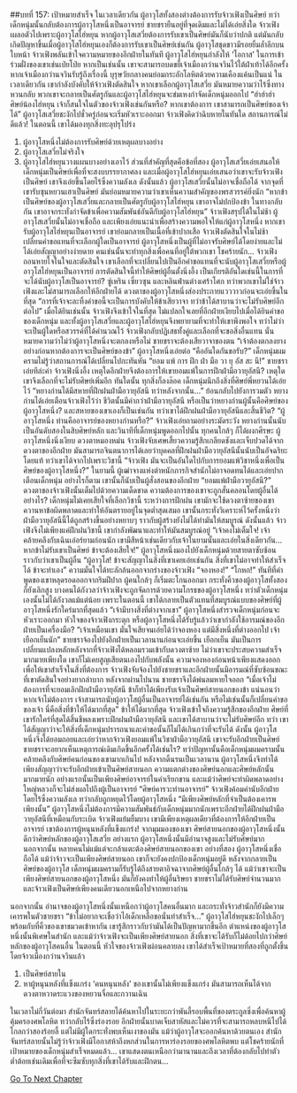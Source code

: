 ##บทที่ 157: เป้าหมายสำเร็จ
ในเวลาเดียวกัน ผู้อาวุโสทั้งสองต่างต้องการรับจ้าวเฟิงเป็นศิษย์ ทว่าเด็กหนุ่มนั้นกลับต้องการผู้อาวุโสหนึ่งเป็นอาจารย์
ชายชรายืนอยู่ที่จุดเดิมและไม่ได้เอ่ยสิ่งใด
จ้าวเฟิงเผลอตัวไปเพราะผู้อาวุโสไฮ่หยุน หากผู้อาวุโสเสวี่ยต้องการรับเขาเป็นศิษย์มันก็นับว่าปกติ แต่มันกลับเกิดปัญหาขึ้นเมื่อผู้อาวุโสไฮ่หยุนเองก็ต้องการรับเขาเป็นศิษย์เช่นกัน
ผู้อาวุโสชุดขาวมีรอยยิ้มล้ำลึกบนใบหน้า จ้าวเฟิงพลันเข้าใจความหมายของอีกฝ่ายในทันที
ผู้อาวุโสไฮ่หยุนกำลังให้ ‘โอกาส’ ในการเข้าร่วมฝั่งของเขาเช่นเป่ยโป่ย หากเป็นเช่นนั้น เขาจะสามารถบดขยี้เจ้าเมืองกว่านจวินไว้ใต้ฝ่าเท้าได้อีกครั้ง หากเจ้าเมืองกว่านจวินรับรู้ถึงเรื่องนี้ บุรุษวัยกลางคนย่อมกระอักโลหิตด้วยความเคืองแค้นเป็นแน่
ในเวลาเดียวกัน เขากำลังบังคับให้จ้าวเฟิงตัดสินใจ
หากเขาเลือกผู้อาวุโสเสวี่ย มันหมายความว่าไร้ซึ่งทางหวนกลับ พวกเขาจะกลายเป็นศัตรูกันและผู้อาวุโสไฮ่หยุนจะข่มเหงกำจัดเด็กหนุ่มออกไป
“ฮ่าฮ่าฮ่า ศิษย์น้องไฮ่หยุน เจ้าก็สนใจในตัวของจ้าวเฟิงเช่นกันหรือ? หากเขาต้องการ เขาสามารถเป็นศิษย์ของเจ้าได้” ผู้อาวุโสเสวี่ยชะงักไปชั่วครู่ก่อนจะเริ่มหัวเราะออกมา
จ้าวเฟิงคิดว่าฉิบหายในทันใด
สถานการณ์ไม่ดีแล้ว!
ในตอนนี้ เขาได้มองทุกสิ่งทะลุปรุโปร่ง
1. ผู้อาวุโสหนึ่งไม่ต้องการรับศิษย์ด้วยเหตุผลบางอย่าง
2. ผู้อาวุโสเสวี่ยไม่จริงใจ
3. ผู้อาวุโสไฮ่หยุนวางแผนบางอย่างเอาไว้
ส่วนที่สำคัญที่สุดคือข้อที่สอง
ผู้อาวุโสเสวี่ยเอ่ยเสนอให้เด็กหนุ่มเป็นศิษย์เพื่อที่จะสงบบรรยากาศลง และเมื่อผู้อาวุโสไฮ่หยุนเอ่ยเสนอว่าเขาจะรับจ้าวเฟิงเป็นศิษย์ เขาจึงเอ่ยขึ้นโดยไร้ซึ่งความลังเล
ดังนั้นแล้ว ผู้อาวุโสเสวี่ยนั้นไม่อาจเชื่อถือได้ จากจุดที่เขารับซุนหยวนเฮาเป็นศิษย์ มันย่อมหมายความว่าเขาเห็นความสำคัญของพรสวรรค์ยิ่งนัก
“หากข้าเป็นศิษย์ของผู้อาวุโสเสวี่ยและกลายเป็นศัตรูกับผู้อาวุโสไฮ่หยุน เขาอาจไม่ปกป้องข้า ในทางกลับกัน เขาอาจกระทั่งกำจัดข้าเพื่อความสัมพันธ์อันดีกับผู้อาวุโสไฮ่หยุน” จ้าวเฟิงสรุปได้ในไม่ช้า
ผู้อาวุโสเสวี่ยนั้นไม่อาจเชื่อถือ และเพียงเอ่ยแนะนำเพื่อสร้างความพอใจให้แก่ผู้อาวุโสหนึ่ง หากเขารับผู้อาวุโสไฮ่หยุนเป็นอาจารย์ เขาย่อมกลายเป็นเนื้อที่เข้าปากเสือ
จ้าวเฟิงตัดสินใจในไม่ช้า
เปลี่ยนคำขอแทนที่จะเลือกผู้ใดเป็นอาจารย์
ผู้อาวุโสหนึ่งเป็นผู้ที่ไม่อาจรับศิษย์ได้โดยง่ายและไม่ได้เอ่ยสัญญาอย่างง่ายดาย คนเช่นนั้นจะทำทุกสิ่งเพื่อคนที่อยู่ใต้พวกเขา
โชคร้ายนัก...
จ้าวเฟิงถอนหายใจในใจและตัดสินใจ
เขาเลือกที่จะเปลี่ยนไปเป็นอีกคำขอแทนที่จะนับผู้อาวุโสเสวี่ยหรือผู้อาวุโสไฮ่หยุนเป็นอาจารย์
การตัดสินใจนี้ทำให้ศิษย์ผู้อื่นตั้งนิ่งอึ้ง เป็นเกียรติอันใดเช่นนี้ในการที่จะได้นับผู้อาวุโสเป็นอาจารย์?
ซู่เหริน เซี่ยวซุน และหลินฟ่านต่างเศร้าโศก ทว่าพวกเขาไม่ใช่จ้าวเฟิงและไม่สามารถเลือกให้อีกฝ่ายได้
ดวงตาของผู้อาวุโสหนึ่งส่องประกายแวววาวก่อนจะเอ่ยขึ้นในที่สุด
“การที่เจ้าจะละทิ้งคำขอนี้จะเป็นการบังคับให้ข้าเสียวาจา ทว่าข้าได้สาบานว่าจะไม่รับศิษย์อีกต่อไป”
เมื่อได้ยินเช่นนั้น จ้าวเฟิงจึงเข้าใจในที่สุด ไม่แปลกใจเลยที่อีกฝ่ายเงียบไปเมื่อได้ยินคำขอของเด็กหนุ่ม และทั้งผู้อาวุโสเสวี่ยและผู้อาวุโสไฮ่หยุนจึงพยายามที่จะทำให้เขาพึงพอใจ
ทว่าไม่ว่าจะเป็นผู้ใดหรือสวรรค์ที่ได้คำนวณไว้ จ้าวเฟิงกลับปฏิเสธทั้งคู่และเลือกที่จะขอสิ่งอื่นแทน
นั่นหมายความว่าไม่ว่าผู้อาวุโสหนึ่งจะตกลงหรือไม่ ชายชราจะต้องเสียวาจาของตน
“เจ้าต้องตกลงยางอย่างก่อนหากต้องการจะเป็นศิษย์ของข้า” ผู้อาวุโสหนึ่งเอ่ยต่อ
“คืออันใดกันขอรับ?”
เด็กหนุ่มผมครามไม่รู้ว่าสถานการณ์ได้เปลี่ยนไปกะทันหัน
“ยอม แพ้ การ ฝึก ฝ่า มือ วา ยุ อัส สะ นี!” ชายชราเอ่ยทีล่ะคำ
จ้าวเฟิงนิ่งอึ้ง เหตุใดอีกฝ่ายจึงต้องการให้เขายอมแพ้ในการฝึกฝ่ามือวายุอัสนี?
เหตุใดเขาจึงเลือกที่จะไม่รับศิษย์เพิ่มอีก
ทันใดนั้น ทุกสิ่งก็ลงล๊อค
เด็กหนุ่มนึกถึงสิ่งที่ศิษย์พี่หยวนได้เอ่ยไว้
“หยางก่านได้มีสหายที่ฝึกฝนฝ่ามือวายุอัสนี ทว่าหลังจากนั้น...”
ย้อนกลับไปยังการวมตัว หยางก่านได้เอ่ยเตือนจ้าวเฟิงไว้ว่า ชีวิตนั้นมีค่ากว่าฝ่ามือวายุอัสนี
หรือเป็นว่าหยางก่านผู้นั้นคือศิษย์ของผู้อาวุโสหนึ่ง? และสหายของเขาเองก็เป็นเช่นกัน ทว่าเขาได้ฝึกฝนฝ่ามือวายุอัสนีและสิ้นชีวิต?
“ผู้อาวุโสหนึ่ง ท่านคืออาจารย์ของหยางก่านหรือ?” จ้าวเฟิงเอ่ยถามอย่างระมัดระวัง
หยางก่านนั้นนับเป็นอันดับสองในสิบศิษย์หลัก และวินาทีที่เด็กหนุ่มพูดออกไปนั้น ทุกคนใกล้ๆ ก็ได้ผงกศีรษะ
ผู้อาวุโสหนึ่งนิ่งเงียบ ดวงตาหมองหม่น จ้าวเฟิงจับเศษเสี้ยวความรู้สึกเกลียดชังและเจ็บปวดได้จากดวงตาของอีกฝ่าย มันสามารถจินตนาการได้เลยว่าบุคคลที่ฝึกฝนฝ่ามือวายุอัสนีนั้นนับเป็นอัจฉริยะโดยแท้ ทว่าเขาได้จากไปเพราะวิชานี้
“จ้าวเฟิง มันจะเป็นอันใดไปกับการยอมแพ้วิชาหนึ่งเพื่อเป็นศิษย์ของผู้อาวุโสหนึ่ง?”
ในยามนี้ ผู้เฒ่าจางแห่งตำหนักภารกิจสำนักไม่อาจอดทนได้และเอ่ยปากเตือนเด็กหนุ่ม อย่างไรก็ตาม เขานั้นก็นับเป็นผู้สั่งสอนของอีกฝ่าย
“ยอมแพ้ฝ่ามือวายุอัสนี?”
ดวงตาของจ้าวเฟิงนั้นเต็มไปด้วยความเด็ดขาด
ความต้องการของเขาจะถูกสั่นคลอนโดยผู้อื่นได้อย่างไร?
เด็กหนุ่มไม่เคยเสียใจที่เลือกวิชานี้ ระหว่างการฝึกฝน เขามักจะใช้ดวงตาซ้ายของเขาควานหาข้อผิดพลาดและทำให้อันตรายอยู่ในจุดต่ำสุดเสมอ
เขานั้นกระทั่งวิเคราะห์ไว้ครั้งหนึ่งว่าฝ่ามือวายุอัสนีนี้ได้ถูกสร้างขึ้นอย่างหยาบๆ ราวกับผู้สร้างยังไม่ได้ทำมันให้สมบูรณ์ ดังนั้นแล้ว จ้าวเฟิงจึงไม่เพียงแค่ฝึกฝนวิชานี้ เขากำลังพัฒนาและทำให้มันสมบูรณ์อยู่
“เจ้าคงไม่เต็มใจ! เจ้าคล้ายคลึงกับเฉินเอ๋อร์ยามก่อนนัก เขามีสีหน้าเช่นเดียวกับเจ้าในยามนั้นและเอ่ยในสิ่งเดียวกัน... หากข้าไม่รับเขาเป็นศิษย์ ข้าจะต้องเสียใจ!” ผู้อาวุโสหนึ่งมองไปยังเด็กหนุ่มด้วยสายตาซับซ้อน ราวกับว่าเขาเป็นผู้อื่น
“ผู้อาวุโส! ข้าจะสัญญาในสิ่งที่เขาเคยเอ่ยเช่นกัน สิ่งที่เขาไม่อาจทำให้สำเร็จได้ ข้าจะทำเอง”
ความมั่นใจได้ทะลักล้นออกจากร่างของจ้าวเฟิง
“จองหอง!”
“โกหก!”
ทันทีที่คำพูดของเขาหลุดรอดออกจากริมฝีปาก ผู้คนใกล้ๆ ก็เริ่มตะโกนออกมา กระทั่งคิ้วของผู้อาวุโสทั้งสองก็ยังเลิกสูง
บางคนได้กังวลว่าจ้าวเฟิงจะถูกจัดการด้วยความโกรธของผู้อาวุโสหนึ่ง ทว่าตัวเด็กหนุ่มเองนั้นไม่ได้กังวลแม้แต่น้อย
เพราะในตอนนี้ เขาได้กลายเป็นตัวแทนที่สมบูรณ์แบบของศิษย์ที่ผู้อาวุโสหนึ่งรักใคร่มากที่สุดแล้ว
“เจ้ามีบางสิ่งที่ต่างจากเขา” ผู้อาวุโสหนึ่งสำรวจเด็กหนุ่มก่อนจะหัวเราะออกมา
หัวใจของจ้าวเฟิงกระตุก หรือผู้อาวุโสหนึ่งได้รับรู้แล้วว่าเขากำลังใช้อารมณ์ของอีกฝ่ายเป็นเครื่องมือ?
“เจ้าเหมือนเขา มั่นใจเสียจนเอ่ยได้ว่าจองหอง แต่มีสิ่งหนึ่งที่ต่างออกไป เจ้าเยือกเย็นนัก”
ชายชราจ้องไปยังอีกฝ่ายเป็นเวลานานก่อนจะเอ่ยขึ้น
เยือกเย็น
มันเป็นการเปลี่ยนแปลงหลักหลังจากที่จ้าวเฟิงได้หลอมรวมเข้ากับดวงตาซ้าย ไม่ว่าเขาจะประสบความสำเร็จมากมายเพียงใด เขาก็ไม่เคยสูญเสียตนเองไปกับพลังนั้น ความจองหองก่อนหน้าเพียงแสดงออกเพื่อให้เขาสำเร็จในสิ่งที่ต้องการ
จ้าวเฟิงจับจ้องไปยังชายชราและอีกฝ่ายนั้นมีอารมณ์ที่ซับซ้อนขณะที่เขาตัดสินใจอย่างยากลำบาก
หลังจากผ่านไปนาน ชายชราจึงได้พ่นลมหายใจออก
“เมื่อเจ้าไม่ต้องการที่จะยอมเลิกฝึกฝ่ามือวายุอัสนี ข้าก็ทำได้เพียงรับเจ้าเป็นศิษย์สายนอกของข้า แน่นอนว่าหากเจ้าไม่ต้องการ เจ้าสามารถนับผู้อาวุโสผู้อื่นเป็นอาจารย์ได้เช่นกัน หรือไม่เช่นนั้นก็เปลี่ยนคำขอของเจ้า นี่คือสิ่งที่ข้าให้ได้มากที่สุด”
ข้าให้ได้มากที่สุด
จ้าวเฟิงเข้าใจถึงความรู้สึกของอีกฝ่าย ศิษย์ที่เขารักใคร่ที่สุดได้สิ้นชีพลงเพราะฝึกฝนฝ่ามือวายุอัสนี และเขาได้สาบานว่าจะไม่รับศิษย์อีก
ทว่า เขาได้สัญญาว่าจะให้สิ่งที่เด็กหนุ่มปรารถนาและคำขอนั้นก็ไม่ได้เกินกว่าที่จะรับได้
ดังนั้น ผู้อาวุโสหนึ่งจึงได้ยอมถอยและเอ่ยว่าหากจ้าวเฟิงยอมแพ้ในวิชาฝ่ามือวายุอัสนี เขาจะรับอีกฝ่ายเป็นศิษย์ ชายชราจะอยากเห็นเหตุการณ์เดิมเกิดขึ้นอีกครั้งได้เช่นไร?
ทว่าปัญหานั้นคือเด็กหนุ่มผมครามนั้นคล้ายคลึงกับศิษย์คนก่อนของเขามากเกินไป หลังจากดิ้นรนเป็นเวลานาน ผู้อาวุโสหนึ่งจึงทำได้เพียงสัญญาว่าจะรับอีกฝ่ายเข้าเป็นศิษย์สายนอก
ความแตกต่างของศิษย์นอกและศิษย์หลักนั้นมากมายนัก อย่างแรกนั้นเป็นเพียงศิษย์อาจารย์ในคำเรียกขาน และแม้ว่าศิษย์จะทำผิดพลาดอย่างใหญ่หลวงก็จะไม่ส่งผลไปถึงผู้เป็นอาจารย์
“ศิษย์คารวะท่านอาจารย์”
จ้าวเฟิงค้อมคำนับอีกฝ่ายโดยไร้ซึ่งความลังเล ทว่ากลับถูกหยุดไว้โดยผู้อาวุโสหนึ่ง
“มีเพียงศิษย์หลักที่จำเป็นต้องเคารพเพียงนั้น”
ผู้อาวุโสหนึ่งไม่ต้องการมีความสัมพันธ์กับเด็กหนุ่มมากนักเพราะอีกฝ่ายได้ฝึกฝนฝ่ามือวายุอัสนีที่เหมือนกับระเบิด
จ้าวเฟิงแย้มยิ้มบาง เขามีเพียงเหตุผลเดียวที่ต้องการให้อีกฝ่ายเป็นอาจารย์ เขาต้องการผู้หนุนหลังที่แข็งแกร่ง!
จากมุมมองของเขา ศิษย์สายนอกของผู้อาวุโสหนึ่งนั้นดีกว่าศิษย์หลักของผู้อาวุโสเสวี่ย
อย่างแรก ผู้อาวุโสหนึ่งนั้นมีอำนาจสูงและไม่รับศิษย์มาก นอกจากนั้น หลายคนไม่แม้แต่จะกล้าแตะต้องศิษย์สายนอกของเขา อย่างที่สอง ผู้อาวุโสหนึ่งเชื่อถือได้ แม้ว่าจ้าวจะเป็นเพียงศิษย์สายนอก เขาก็จะยังคงปกป้องเด็กหนุ่มอยู่ดี
หลังจากกลายเป็นศิษย์ของผู้อาวุโส เด็กหนุ่มผมครามก็รับรู้ได้ถึงสายตาอิจฉาจากศิษย์ผู้อื่นใกล้ๆ ได้
แม้ว่าเขาจะเป็นเพียงศิษย์สายนอกของผู้อาวุโสหนึ่ง มันก็ยังคงทำให้ผู้อื่นริษยา ชายชราไม่ได้รับศิษย์จำนวนมาก และจ้าวเฟิงเป็นศิษย์เพียงคนเดียวนอกเหนือไปจากหยางก่าน

นอกจากนั้น อำนาจของผู้อาวุโสหนึ่งนั้นเหนือกว่าผู้อาวุโสคนอื่นมาก และกระทั่งจ้าวสำนักก็ยังมีความเคารพในตัวชายชรา
“ข้าไม่อยากจะเชื่อว่าไอ้เด็กเหลือขอนั่นทำสำเร็จ...”
ผู้อาวุโสไฮ่หยุนชะงักไปเล็กๆ พร้อมกับที่คิ้วของเขาขมวดเข้าหากัน เขารู้สึกราวกับว่ามันได้เป็นปัญหามากขึ้นอีก ตำแหน่งของผู้อาวุโสหนึ่งนั้นพิเศษในสำนัก และแม้ว่าจ้าวเฟิงจะเป็นเพียงศิษย์สายนอก สิ่งที่เขาจะได้รับก็ไม่ด้อยไปกว่าศิษย์หลักของผู้อาวุโสคนอื่น
ในตอนนี้ หัวใจของจ้าวเฟิงผ่อนคลายลง เขาได้สำเร็จเป้าหมายที่สองที่ถูกตั้งขึ้นโดยจ้าวเมืองกว่านจวินแล้ว
1. เป็นศิษย์สายใน
2. หาผู้หนุนหลังที่แข็งแกร่ง
‘คนหนุนหลัง’ ของเขานั้นไม่เพียงแข็งแกร่ง มันสามารถเห็นได้จากดวงตาหวาดระแวงของหยวนจื่อและกวานเฉิน

ในเวลาไม่กี่วันต่อมา สำนักจันทร์สลายได้ค้นหาไปในระยะกว่าพันลี้รอบพื้นที่ของตระกูลซิ่งเพื่อค้นหาผู้คุ้มครองศพโลหิต ทว่ากลับไร้ซึ่งร่องรอย อีกฝ่ายนั้นบาดเจ็บสาหัสและไม่ควรที่จะสามารถหลบหนีไปได้ไกลกว่าสองร้อยลี้ แต่ไม่มีผู้ใดกระทั่งพบเห็นเงาของมัน แม้ว่าผู้อาวุโสจะออกค้นหาด้วยตนเอง
สำนักจันทร์สลายนั้นไม่รู้ว่าจ้าวเฟิงมีโอกาสห้าถึงหกส่วนในการหาร่องรอยของศพโลหิตพบ
แต่โชคร้ายนักที่เป้าหมายของเด็กหนุ่มสำเร็จหมดแล้ว... เขาแสดงตนเหนือกว่ามานานและถึงเวลาที่ต้องกลับไปทำตัวต่ำต้อยเช่นเดิมเพื่อที่จะซึมซับทุกสิ่งที่เขาได้รับและฝึกตน...





[Go To Next Chapter]( ./158.md)